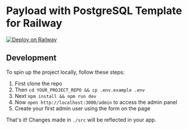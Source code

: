

# Payload with PostgreSQL Template for Railway 

[![Deploy on Railway](https://railway.app/button.svg)](https://railway.app/template/3QUkyF?referralCode=vZh9M9)

## Development

To spin up the project locally, follow these steps:

1. First clone the repo
1. Then `cd YOUR_PROJECT_REPO && cp .env.example .env`
1. Next `npm install && npm run dev` 
1. Now `open http://localhost:3000/admin` to access the admin panel
1. Create your first admin user using the form on the page

That's it! Changes made in `./src` will be reflected in your app.





